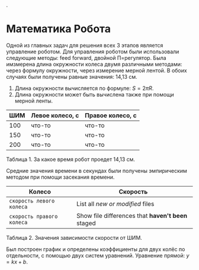 .**<h1>Математика Робота</h1>**
Одной из главных задач для решения всех 3 этапов является управление роботом. Для управления роботом были использовали следующие методы: feed forward, двойной П=регулятор. 
Была имзмерена длина окружности колеса двумя различными методами: через формулу окружности, через измерение мерной лентой. В обоих случаях были получены равные значения: 14,13 см. 

1) Длина окружности вычисляется по формуле: $S=2πR$.
2) Длина окружности может быть вычислена также при помощи мерной ленты.

| ШИМ | Левое колесо, с | Правое колесо, с |
| ------------- | ------------- | ------------- |
| 100 | что-то  | что-то  |
| 150 | что-то  | что-то  |
| 200 | что-то  | что-то  |

Таблица 1. За какое время робот проедет 14,13 см.

Средние значения времени в секундах были получены эмпирическим методом при помощи засекания времени. 

| Колесо | Скорость |
| --- | --- |
| `скорость левого колеса` | List all *new or modified* files |
| `скорость правого колеса` | Show file differences that **haven't been** staged |

Таблица 2. Значения зависимости скорости от ШИМ.

Был построен график и определены коэффициенты для двух колёс по отдельности, с помощью двух систем уравнений.
Уравнение прямой: $y=kx+b$.
